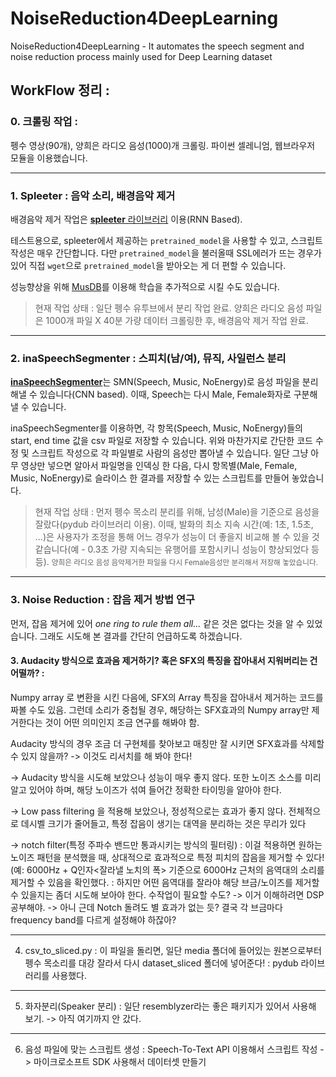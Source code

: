# NoiseReduction4DeepLearning
NoiseReduction4DeepLearning - It automates the speech segment and noise reduction process mainly used for Deep Learning dataset

## WorkFlow 정리 :

### 0. 크롤링 작업 :

펭수 영상(90개), 양희은 라디오 음성(1000)개 크롤링. 파이썬 셀레니엄, 웹브라우저 모듈을 이용했습니다.


---


### 1. Spleeter : 음악 소리, 배경음악 제거 

배경음악 제거 작업은 [**spleeter** 라이브러리](https://github.com/deezer/spleeter) 이용(RNN Based).

테스트용으로, spleeter에서 제공하는 `pretrained_model`을 사용할 수 있고, 스크립트 작성은 매우 간단합니다. 다만 `pretrained_model`을 불러올때 SSL에러가 뜨는 경우가 있어 직접 `wget`으로 `pretrained_model`을 받아오는 게 더 편할 수 있습니다.

성능향상을 위해 [MusDB](https://sigsep.github.io/datasets/musdb.html)를 이용해 학습을 추가적으로 시킬 수도 있습니다.

> 현재 작업 상태 : 일단 펭수 유투브에서 분리 작업 완료. 양희은 라디오 음성 파일은 1000개 파일 X 40분 가량 데이터 크롤링한 후, 배경음악 제거 작업 완료.


---


### 2. inaSpeechSegmenter : 스피치(남/여), 뮤직, 사일런스 분리

[**inaSpeechSegmenter**](https://github.com/ina-foss/inaSpeechSegmenter)는 SMN(Speech, Music, NoEnergy)로 음성 파일을 분리해낼 수 있습니다(CNN based). 이때, Speech는 다시 Male, Female화자로 구분해낼 수 있습니다.

inaSpeechSegmenter를 이용하면, 각 항목(Speech, Music, NoEnergy)들의 start, end time 값을 csv 파일로 저장할 수 있습니다. 위와 마찬가지로 간단한 코드 수정 및 스크립트 작성으로 각 파일별로 사람의 음성만 뽑아낼 수 있습니다. 일단 그냥 아무 영상만 넣으면 알아서 파일명을 인덱싱 한 다음, 다시 항목별(Male, Female, Music, NoEnergy)로 슬라이스 한 결과를 저장할 수 있는 스크립트를 만들어 놓았습니다.

> 현재 작업 상태 : 먼저 펭수 목소리 분리를 위해, 남성(Male)을 기준으로 음성을 잘랐다(pydub 라이브러리 이용). 이때, 발화의 최소 지속 시간(예: 1초, 1.5초, ...)은 사용자가 조정을 통해 어느 경우가 성능이 더 좋을지 비교해 볼 수 있을 것 같습니다(예 - 0.3초 가량 지속되는 유행어를 포함시키니 성능이 향상되었다 등등). <small>양희은 라디오 음성 음악제거한 파일을 다시 Female음성만 분리해서 저장해 놓았습니다.</small>


---


### 3. Noise Reduction : 잡음 제거 방법 연구

먼저, 잡음 제거에 있어 *one ring to rule them all...* 같은 것은 없다는 것을 알 수 있었습니다. 그래도 시도해 본 결과를 간단히 언급하도록 하겠습니다.

#### 3. Audacity 방식으로 효과음 제거하기? 혹은 SFX의 특징을 잡아내서 지워버리는 건 어떨까? : 

Numpy array 로 변환을 시킨 다음에, SFX의 Array 특징을 잡아내서 제거하는 코드를 짜볼 수도 있음. 그런데 소리가 중첩될 경우, 해당하는 SFX효과의 Numpy array만 제거한다는 것이 어떤 의미인지 조금 연구를 해봐야 함.

Audacity 방식의 경우 조금 더 구현체를 찾아보고 매칭만 잘 시키면 SFX효과를 삭제할 수 있지 않을까? -> 이것도 리서치를 해 봐야 한다!

-> Audacity 방식을 시도해 보았으나 성능이 매우 좋지 않다. 또한 노이즈 소스를 미리 알고 있어야 하며, 해당 노이즈가 섞여 들어간 정확한 타이밍을 알아야 한다.

-> Low pass filtering 을 적용해 보았으나, 정성적으로는 효과가 좋지 않다. 전체적으로 데시벨 크기가 줄어들고, 특정 잡음이 생기는 대역을 분리하는 것은 무리가 있다

-> notch filter(특정 주파수 밴드만 통과시키는 방식의 필터링) : 이걸 적용하면 원하는 노이즈 패턴을 분석했을 때, 상대적으로 효과적으로 특정 피치의 잡음을 제거할 수 있다! (예: 6000Hz + Q인자<잘라낼 노치의 폭> 기준으로  6000Hz 근처의 음역대의 소리를 제거할 수 있음을 확인했다. : 하지만 어떤 음역대를 잘라야 해당 브금/노이즈를 제거할 수 있을지는 좀더 시도해 보아야 한다. 수작업이 필요할 수도?
-> 이거 이해하려면 DSP 공부해야.
-> 아니 근데 Notch 돌려도 별 효과가 없는 듯? 결국 각 브금마다 frequency band를 다르게 설정해야 하잖아?

---

4. csv_to_sliced.py : 이 파일을 돌리면, 일단 media 폴더에 들어있는 원본으로부터 펭수 목소리를 대강 잘라서 다시 dataset_sliced 폴더에 넣어준다! : pydub 라이브러리를 사용했다.

---

5. 화자분리(Speaker 분리) :
일단 resemblyzer라는 좋은 패키지가 있어서 사용해 보기. -> 아직 여기까지 안 갔다.

---

6. 음성 파일에 맞는 스크립트 생성 : 
 Speech-To-Text API 이용해서 스크립트 작성 -> 마이크로소프트 SDK 사용해서 데이터셋 만들기
